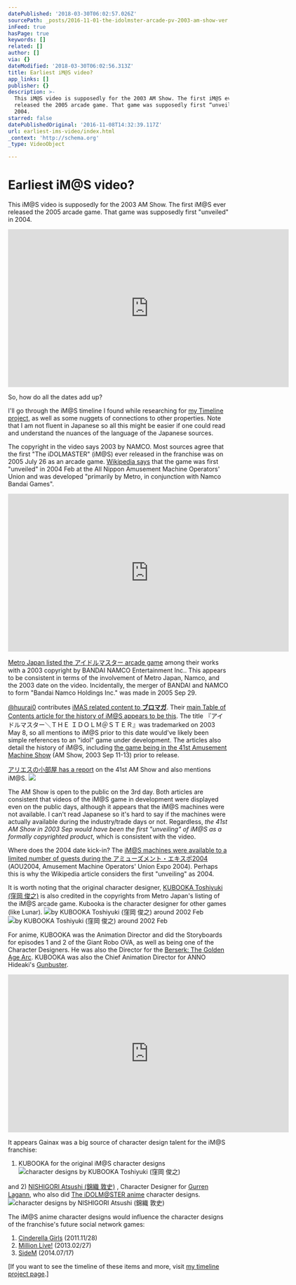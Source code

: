 ```yaml
---
datePublished: '2018-03-30T06:02:57.026Z'
sourcePath: _posts/2016-11-01-the-idolmster-arcade-pv-2003-am-show-ver.md
inFeed: true
hasPage: true
keywords: []
related: []
author: []
via: {}
dateModified: '2018-03-30T06:02:56.313Z'
title: Earliest iM@S video?
app_links: []
publisher: {}
description: >-
  This iM@S video is supposedly for the 2003 AM Show. The first iM@S ever
  released the 2005 arcade game. That game was supposedly first “unveiled” in
  2004.
starred: false
datePublishedOriginal: '2016-11-08T14:32:39.117Z'
url: earliest-ims-video/index.html
_context: 'http://schema.org'
_type: VideoObject

---
```

# Earliest iM@S video?

This iM@S video is supposedly for the 2003 AM Show. The first iM@S ever released the 2005 arcade game. That game was supposedly first "unveiled" in 2004\.

<iframe src="https://cdn.embedly.com/widgets/media.html?src=https%3A%2F%2Fwww.youtube.com%2Fembed%2FrjbVxuCY6tk%3Ffeature%3Doembed&amp;url=http%3A%2F%2Fwww.youtube.com%2Fwatch%3Fv%3DrjbVxuCY6tk&amp;image=https%3A%2F%2Fi.ytimg.com%2Fvi%2FrjbVxuCY6tk%2Fhqdefault.jpg&amp;key=b7d04c9b404c499eba89ee7072e1c4f7&amp;type=text%2Fhtml&amp;schema=youtube" width="640" height="360" scrolling="no" frameborder="0" allowfullscreen="" style=""></iframe>

So, how do all the dates add up?

I'll go through the iM@S timeline I found while researching for [my Timeline project][0], as well as some nuggets of connections to other properties. Note that I am not fluent in Japanese so all this might be easier if one could read and understand the nuances of the language of the Japanese sources.

The copyright in the video says 2003 by NAMCO. Most sources agree that the first "The iDOLMASTER" (iM@S) ever released in the franchise was on 2005 July 26 as an arcade game. [Wikipedia says][1] that the game was first "unveiled" in 2004 Feb at the All Nippon Amusement Machine Operators' Union and was developed "primarily by Metro, in conjunction with Namco Bandai Games".

<iframe src="https://cdn.embedly.com/widgets/media.html?src=https%3A%2F%2Fwww.youtube.com%2Fembed%2F_VM4gcUyQYw%3Ffeature%3Doembed&amp;url=http%3A%2F%2Fwww.youtube.com%2Fwatch%3Fv%3D_VM4gcUyQYw&amp;image=https%3A%2F%2Fi.ytimg.com%2Fvi%2F_VM4gcUyQYw%2Fhqdefault.jpg&amp;key=b7d04c9b404c499eba89ee7072e1c4f7&amp;type=text%2Fhtml&amp;schema=youtube" width="640" height="360" scrolling="no" frameborder="0" allowfullscreen="" style=""></iframe>

[Metro Japan listed the アイドルマスター arcade game][2] among their works with a 2003 copyright by BANDAI NAMCO Entertainment Inc.. This appears to be consistent in terms of the involvement of Metro Japan, Namco, and the 2003 date on the video. Incidentally, the merger of BANDAI and NAMCO to form "Bandai Namco Holdings Inc." was made in 2005 Sep 29\.

[@huurai0][3] contributes [iMAS related content to ][4]**[ブロマガ][4]**. Their [main Table of Contents article for the history of iM@S appears to be this][5]. The title 『アイドルマスター＼ＴＨＥ ＩＤＯＬＭ＠ＳＴＥＲ』was trademarked on 2003 May 8, so all mentions to iM@S prior to this date would've likely been simple references to an "idol" game under development. The articles also detail the history of iM@S, including [the game being in the 41st Amusement Machine Show][6] (AM Show, 2003 Sep 11-13) prior to release.

[アリエスの小部屋 has a report][7] on the 41st AM Show and also mentions iM@S.
![](https://the-grid-user-content.s3-us-west-2.amazonaws.com/b1bd0dee-6cfc-477b-aac1-5f693becad17.jpg)

The AM Show is open to the public on the 3rd day. Both articles are consistent that videos of the iM@S game in development were displayed even on the public days, although it appears that the iM@S machines were not available. I can't read Japanese so it's hard to say if the machines were actually available during the industry/trade days or not. Regardless, _the 41st AM Show in 2003 Sep would have been the first "unveiling" of iM@S as a formally copyrighted product_, which is consistent with the video.

Where does the 2004 date kick-in? The [iM@S machines were available to a limited number of guests during the アミューズメント・エキスポ2004][8] (AOU2004, Amusement Machine Operators' Union Expo 2004). Perhaps this is why the Wikipedia article considers the first "unveiling" as 2004\.

It is worth noting that the original character designer, [KUBOOKA Toshiyuki (窪岡 俊之)][9] is also credited in the copyrights from Metro Japan's listing of the iM@S arcade game. Kubooka is the character designer for other games (like Lunar).
![by KUBOOKA Toshiyuki (窪岡 俊之) around 2002 Feb](https://the-grid-user-content.s3-us-west-2.amazonaws.com/27b1d8b8-476e-4097-a57d-9941402f4492.jpg)
![by KUBOOKA Toshiyuki (窪岡 俊之) around 2002 Feb](https://s3-us-west-2.amazonaws.com/the-grid-img/p/2b74c96888295bf3a109cffab1c93d4135e1d7df.jpg)

For anime, KUBOOKA was the Animation Director and did the Storyboards for episodes 1 and 2 of the Giant Robo OVA, as well as being one of the Character Designers. He was also the Director for the [Berserk: The Golden Age Arc][10]. KUBOOKA was also the Chief Animation Director for ANNO Hideaki's [Gunbuster][11].

<iframe src="https://cdn.embedly.com/widgets/media.html?src=https%3A%2F%2Fwww.youtube.com%2Fembed%2FCS1oNIzbpQc%3Ffeature%3Doembed&amp;url=http%3A%2F%2Fwww.youtube.com%2Fwatch%3Fv%3DCS1oNIzbpQc&amp;image=https%3A%2F%2Fi.ytimg.com%2Fvi%2FCS1oNIzbpQc%2Fhqdefault.jpg&amp;key=b7d04c9b404c499eba89ee7072e1c4f7&amp;type=text%2Fhtml&amp;schema=youtube" width="640" height="360" scrolling="no" frameborder="0" allowfullscreen="" style=""></iframe>

It appears Gainax was a big source of character design talent for the iM@S franchise:

1) KUBOOKA for the original iM@S character designs
![character designs by KUBOOKA Toshiyuki (窪岡 俊之)](https://the-grid-user-content.s3-us-west-2.amazonaws.com/7b24052b-9152-46a3-a98a-d32dd259a04b.jpg)

and 2) [NISHIGORI Atsushi (錦織 敦史)][12] , Character Designer for [Gurren Lagann][13], who also did [The iDOLM@STER anime][14] character designs.
![character designs by NISHIGORI Atsushi (錦織 敦史)](https://the-grid-user-content.s3-us-west-2.amazonaws.com/0ccabc3d-8aee-4c4b-a451-64d8c2f47ea9.jpg)

The iM@S anime character designs would influence the character designs of the franchise's future social network games:

1. [Cinderella Girls][15] (2011.11/28)
2. [Million Live!][16] (2013.02/27)
3. [SideM][17] (2014.07/17)

\[If you want to see the timeline of these items and more, visit [my timeline project page][18].\]

[0]: http://timeline.darthvid.com/ "Influence Timeline"
[1]: https://en.wikipedia.org/wiki/The_Idolmaster_(video_game)#Development_and_release "The iDOLM@STER development and release Wikipedia entry"
[2]: http://www.metro-japan.com/works/index.html "Metro Japan works"
[3]: https://twitter.com/huurai0 "風来's Twitter"
[4]: http://ch.nicovideo.jp/huurai "@huurai0 Buromaga posts"
[5]: http://ch.nicovideo.jp/huurai/blomaga/ar449458 "「アイマスの歴史を振り返ってみるブロマガ」"
[6]: http://ch.nicovideo.jp/huurai/blomaga/ar112801 "アイマス年表001（2001/09-2003/09） アイドルマスター企画スタート～第41回アミューズメントマシンショーにムービー出展"
[7]: http://www.ariesu.com/event/2003_am/am2003.htm "第41回アミューズメントマシンショー"
[8]: http://ch.nicovideo.jp/huurai/blomaga/ar113243 "アイマス年表002（2003/09-2004/02） 中村繪里子のとんでけテケテケ！での発表～AOU2004で筐体４台出展"
[9]: http://www.animenewsnetwork.com/encyclopedia/people.php?id=7732 "ANN entry on KUBOOKA Toshiyuki (窪岡 俊之)"
[10]: https://en.wikipedia.org/wiki/Berserk:_The_Golden_Age_Arc
[11]: http://www.animenewsnetwork.com/encyclopedia/anime.php?id=466 "ANN entry for Gunbuster"
[12]: http://www.animenewsnetwork.com/encyclopedia/people.php?id=12568 "ANN entry for NISHIGORI Atsushi (錦織 敦史)"
[13]: http://www.gurren-lagann.net/ "Gurren Lagann official website"
[14]: http://www.animenewsnetwork.com/encyclopedia/anime.php?id=12436
[15]: http://cinderella.idolmaster.jp/ "The iDOLM@STER: シンデレラガールズ"
[16]: http://bandainamcoent.co.jp/cs/list/idolmaster/million_live/ "The iDOLM@STER: Million Live!"
[17]: http://side-m.idolmaster.jp/ "The iDOLM@STER: SideM"
[18]: http://timeline.darthvid.com/ "darthvid's influence timeline"